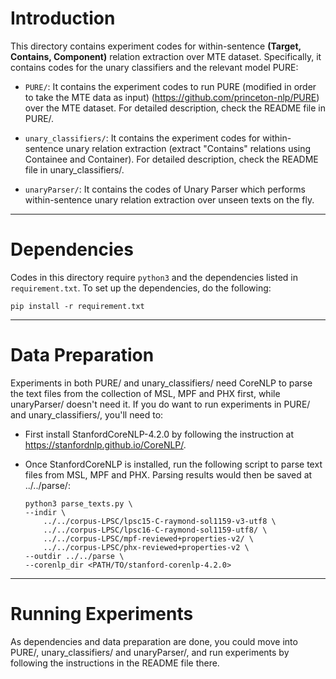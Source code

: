 # Introduction
This directory contains experiment codes for within-sentence **(Target, Contains, Component)** relation extraction over MTE dataset. Specifically, it contains codes for the unary classifiers and the relevant model PURE:

+ `PURE/`: 
    It contains the experiment codes to run PURE (modified in order to take the MTE data as input) (https://github.com/princeton-nlp/PURE) over the MTE dataset. For detailed description, check the README file in PURE/.

+ `unary_classifiers/`:
    It contains the experiment codes for within-sentence unary relation extraction (extract "Contains" relations using Containee and Container). For detailed description, check the README file in unary_classifiers/.

+ `unaryParser/`:
    It contains the codes of Unary Parser which performs within-sentence unary relation extraction over unseen texts on the fly.    

---
# Dependencies
Codes in this directory require `python3` and the dependencies listed in `requirement.txt`. To set up the dependencies, do the following:

    pip install -r requirement.txt

---
# Data Preparation
Experiments in both PURE/ and unary_classifiers/ need CoreNLP to parse the text files from the collection of MSL, MPF and PHX first, while unaryParser/ doesn't need it. If you do want to run experiments in PURE/ and unary_classifiers/, you'll need to:

+ First install StanfordCoreNLP-4.2.0 by following the instruction at https://stanfordnlp.github.io/CoreNLP/. 

+ Once StanfordCoreNLP is installed, run the following script to parse text files from MSL, MPF and PHX. Parsing results would then be saved at ../../parse/:
    
    ```
    python3 parse_texts.py \
    --indir \
        ../../corpus-LPSC/lpsc15-C-raymond-sol1159-v3-utf8 \
        ../../corpus-LPSC/lpsc16-C-raymond-sol1159-utf8/ \
        ../../corpus-LPSC/mpf-reviewed+properties-v2/ \
        ../../corpus-LPSC/phx-reviewed+properties-v2 \
    --outdir ../../parse \
    --corenlp_dir <PATH/TO/stanford-corenlp-4.2.0>
    ```
---
# Running Experiments

As dependencies and data preparation are done, you could move into PURE/, unary_classifiers/ and unaryParser/, and run experiments by following the instructions in the README file there.
